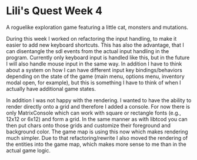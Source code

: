 # Lili's Quest Week 4

A roguelike exploration game featuring a little cat, monsters and mutations.

During this week I worked on refactoring the input handling, to make it easier to add new keyboard shortcuts. This has also the advantage, that I can disentangle the sdl events from the actual input handling in the program. Currently only keyboard input is handled like this, but in the future I will also handle mouse input in the same way. In addition I have to think about a system on how I can have different input key bindings/behaviors depending on the state of the game (main menu, options menu, inventory modal open, for example), but this is something I have to think of when I actually have additional game states.

In addition I was not happy with the rendering. I wanted to have the ability to render directly onto a grid and therefore I added a console. For now there is only MatrixConsole which can work with square or rectangle fonts (e.g., 12x12 or 6x12) and form a grid. In the same manner as with libtcod you can then put chars onto those grids and customize their foreground and background color. The game map is using this now which makes rendering much simpler. Due to that refactoring/rewrite I also moved the rendering of the entities into the game map, which makes more sense to me than in the actual game logic.
